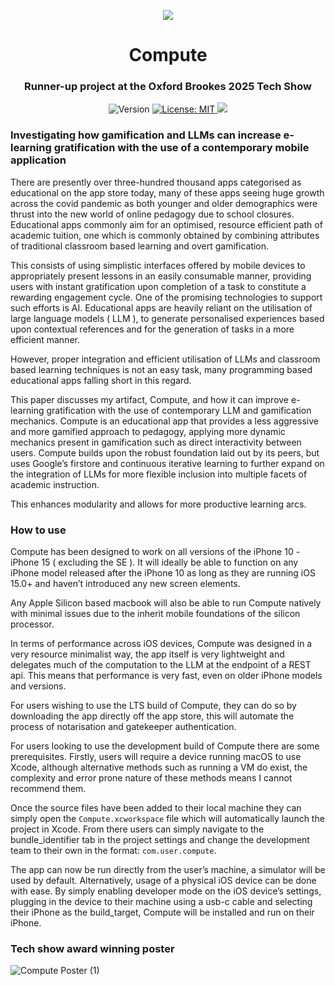 <p align="center">
  <img src="https://github.com/user-attachments/assets/084e9d89-134e-4573-b7f4-1074c4b8dfcd"/>
</p>

<h1 align="center">
   Compute
</h1>

<h3 align="center">
   Runner-up project at the Oxford Brookes 2025 Tech Show
</h3>

<p align="center">
  <img alt="Version" src="https://img.shields.io/badge/version-1.0-blue.svg?cacheSeconds=2592000" />
  <a href="https://github.com/wvadhy/Compute/blob/main/LICENSE">
    <img alt="License: MIT" src="https://img.shields.io/badge/License-MIT-yellow.svg"/>
  </a>
  <img src="https://img.shields.io/website-up-down-green-red/http/computex.cloud">
</p>

### Investigating how gamification and LLMs can increase e-learning gratification with the use of a contemporary mobile application

There are presently over three-hundred thousand apps categorised as educational on the app store today, many of these apps seeing huge growth across the covid pandemic 
as both younger and older demographics were thrust into the new world of online pedagogy due to school closures. Educational apps commonly aim for an optimised, 
resource efficient path of academic tuition, one which is commonly obtained by combining attributes of traditional classroom based learning and overt gamification. 

This consists of using simplistic interfaces offered by mobile devices to appropriately present lessons in an easily consumable manner, providing users with instant 
gratification upon completion of a task to constitute a rewarding engagement cycle. One of the promising technologies to support such efforts is AI. Educational apps are 
heavily reliant on the utilisation of large language models ( LLM ), to generate personalised experiences based upon contextual references and for the generation of tasks in a more efficient manner. 

However, proper integration and efficient utilisation of LLMs and classroom based learning techniques is not an easy task, many programming based educational apps falling short in this regard. 

This paper discusses my artifact, Compute, and how it can improve e-learning gratification with the use of contemporary LLM and gamification mechanics. Compute is an educational app that provides 
a less aggressive and more gamified approach to pedagogy, applying more dynamic mechanics present in gamification such as direct interactivity between users. Compute builds upon the robust 
foundation laid out by its peers, but uses Google’s firstore and continuous iterative learning to further expand on the integration of LLMs for more flexible inclusion into multiple facets of academic instruction. 

This enhances modularity and allows for more productive learning arcs.

### How to use

Compute has been designed to work on all versions of the iPhone 10 - iPhone 15 ( excluding the SE ). It will ideally be able to function on any iPhone model released after the iPhone 10 as long as they are running iOS 15.0+ and haven’t introduced any new screen elements. 

Any Apple Silicon based macbook will also be able to run Compute natively with minimal issues due to the inherit mobile foundations of the silicon processor.

In terms of performance across iOS devices, Compute was designed in a very resource minimalist way, the app itself is very lightweight and delegates much of the computation to the LLM at the endpoint of a REST api. This means that performance is very fast, even on older iPhone models and versions.

For users wishing to use the LTS build of Compute, they can do so by downloading the app directly off the app store, this will automate the process of notarisation and gatekeeper authentication.

For users looking to use the development build of Compute there are some prerequisites. Firstly, users will require a device running macOS to use Xcode, although alternative methods such as running a VM  do exist, the complexity and error prone nature of these methods means I cannot recommend them.

Once the source files have been added to their local machine they can simply open the `Compute.xcworkspace` file which will automatically launch the project in Xcode. From there users can simply navigate to the bundle_identifier tab in the project settings and change the development team to their own in the format: `com.user.compute`.

The app can now be run directly from the user’s machine, a simulator will be used by default. Alternatively, usage of a physical iOS device can be done with ease. By simply enabling developer mode on the iOS device’s settings, plugging in the device to their machine using a usb-c cable and selecting their iPhone as the build_target, Compute will be installed and run on their iPhone.

### Tech show award winning poster
![Compute Poster (1)](https://github.com/user-attachments/assets/ffe0f9da-0cfc-4a4e-9095-f519958ab939)





